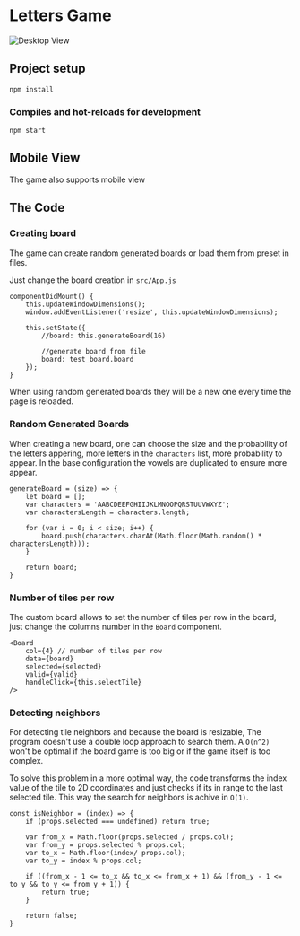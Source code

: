 # Letters Game
![Desktop View](resources/LettersGame.gif)

## Project setup
```
npm install
```

### Compiles and hot-reloads for development
```
npm start
```

## Mobile View
The game also supports mobile view

## The Code
### Creating board 
The game can create random generated boards or load them from preset in files.

Just change the board creation in `src/App.js`
```
componentDidMount() {
    this.updateWindowDimensions();
    window.addEventListener('resize', this.updateWindowDimensions);

    this.setState({
        //board: this.generateBoard(16)

        //generate board from file
        board: test_board.board 
    });
}
```
When using random generated boards they will be a new one every time the page is reloaded.

### Random Generated Boards
When creating a new board, one can choose the size and the probability of the letters appering, more letters in the `characters` list, more probability to appear. In the base configuration the vowels are duplicated to ensure more appear. 
```
generateBoard = (size) => {
    let board = [];
    var characters = 'AABCDEEFGHIIJKLMNOOPQRSTUUVWXYZ';
    var charactersLength = characters.length;

    for (var i = 0; i < size; i++) {
        board.push(characters.charAt(Math.floor(Math.random() * charactersLength)));
    }
    
    return board;
}
```

### Number of tiles per row
The custom board allows to set the number of tiles per row in the board, just change the columns number in the `Board` component.
```
<Board
    col={4} // number of tiles per row
    data={board}
    selected={selected}
    valid={valid}
    handleClick={this.selectTile}
/>
```

### Detecting neighbors 
For detecting tile neighbors and because the board is resizable, The program doesn't use a double loop approach to search them. A `O(n^2)` won't be optimal if the board game is too big or if the game itself is too complex. 

To solve this problem in a more optimal way, the code transforms the index value of the tile to 2D coordinates and just checks if its in range to the last selected tile. This way the search for neighbors is achive in `O(1)`.

```
const isNeighbor = (index) => {
    if (props.selected === undefined) return true;

    var from_x = Math.floor(props.selected / props.col);
    var from_y = props.selected % props.col;
    var to_x = Math.floor(index/ props.col);
    var to_y = index % props.col;

    if ((from_x - 1 <= to_x && to_x <= from_x + 1) && (from_y - 1 <= to_y && to_y <= from_y + 1)) {
        return true;
    }

    return false;
}
```